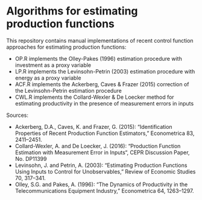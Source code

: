 # Algorithms for estimating production functions

This repository contains manual implementations of recent control function approaches for estimating production functions:
- OP.R implements the Olley-Pakes (1996) estimation procedure with investment as a proxy variable
- LP.R implements the Levinsohn-Petrin (2003) estimation procedure with energy as a proxy variable
- ACF.R implements the Ackerberg, Caves & Frazer (2015) correction of the Levinsohn-Petrin estimation procedure
- CWL.R implements the Collard-Wexler & De Loecker method for estimating productivity in the presence of measurement errors in inputs

Sources:
- Ackerberg, D.A., Caves, K. and Frazer, G. (2015): “Identification Properties of Recent
Production Function Estimators,” Econometrica 83, 2411–2451.
- Collard-Wexler, A. and De Loecker, J. (2016): “Production Function Estimation with Measurement 
Error in Inputs“, CEPR Discussion Paper, No. DP11399
- Levinsohn, J. and Petrin, A. (2003): “Estimating Production Functions Using Inputs to Control
for Unobservables,” Review of Economic Studies 70, 317–341.
- Olley, S.G. and Pakes, A. (1996): “The Dynamics of Productivity in the Telecommunications
Equipment Industry,” Econometrica 64, 1263–1297.
